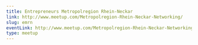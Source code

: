 ```yaml
---
title: Entrepreneurs Metropolregion Rhein-Neckar
link: http://www.meetup.com/Metropolregion-Rhein-Neckar-Networking/
slug: emrn
eventLink: http://www.meetup.com/Metropolregion-Rhein-Neckar-Networking/
type: meetup
---
```


